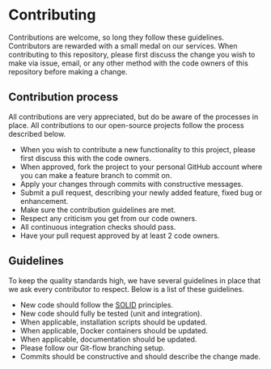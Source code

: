 # Contributing
Contributions are welcome, so long they follow these guidelines. Contributors are rewarded with a small medal on our
services. When contributing to this repository, please first discuss the change you wish to make via issue, email, or
any other method with the code owners of this repository before making a change.

## Contribution process
All contributions are very appreciated, but do be aware of the processes in place. All contributions to our open-source
projects follow the process described below.
* When you wish to contribute a new functionality to this project, please first discuss this with the code owners.
* When approved, fork the project to your personal GitHub account where you can make a feature branch to commit on.
* Apply your changes through commits with constructive messages.
* Submit a pull request, describing your newly added feature, fixed bug or enhancement.
* Make sure the contribution guidelines are met.
* Respect any criticism you get from our code owners.
* All continuous integration checks should pass.
* Have your pull request approved by at least 2 code owners.

## Guidelines
To keep the quality standards high, we have several guidelines in place that we ask every contributor to respect. Below
is a list of these guidelines.
* New code should follow the [SOLID](https://en.wikipedia.org/wiki/SOLID) principles.
* New code should fully be tested (unit and integration).
* When applicable, installation scripts should be updated.
* When applicable, Docker containers should be updated.
* When applicable, documentation should be updated.
* Please follow our Git-flow branching setup.
* Commits should be constructive and should describe the change made.
